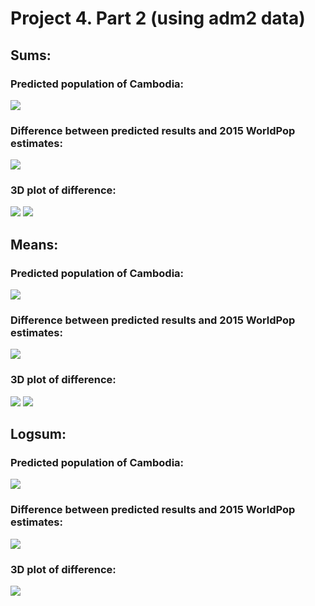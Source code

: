 # Project 4. Part 2 (using adm2 data)

## Sums:

### Predicted population of Cambodia:
![](https://raw.githubusercontent.com/dloumeau/data100repository/main/Screen%20Shot%202021-04-16%20at%205.39.02%20PM.png)
### Difference between predicted results and 2015 WorldPop estimates: 
![](https://raw.githubusercontent.com/dloumeau/data100repository/main/Screen%20Shot%202021-04-16%20at%205.40.41%20PM.png)
### 3D plot of difference:
![](https://raw.githubusercontent.com/dloumeau/data100repository/main/Screen%20Shot%202021-04-17%20at%202.29.37%20PM.png)
![](https://raw.githubusercontent.com/dloumeau/data100repository/main/Screen%20Shot%202021-04-17%20at%202.49.09%20PM.png)
## Means:

### Predicted population of Cambodia:
![](https://raw.githubusercontent.com/dloumeau/data100repository/main/Screen%20Shot%202021-04-16%20at%205.42.48%20PM.png)
### Difference between predicted results and 2015 WorldPop estimates: 
![](https://raw.githubusercontent.com/dloumeau/data100repository/main/Screen%20Shot%202021-04-16%20at%205.43.25%20PM.png)
### 3D plot of difference:
![](https://raw.githubusercontent.com/dloumeau/data100repository/main/Screen%20Shot%202021-04-17%20at%202.30.04%20PM.png)
![](https://raw.githubusercontent.com/dloumeau/data100repository/main/Screen%20Shot%202021-04-17%20at%202.49.39%20PM.png)
## Logsum:

### Predicted population of Cambodia:
![](https://raw.githubusercontent.com/dloumeau/data100repository/main/Screen%20Shot%202021-04-16%20at%205.44.57%20PM.png)
### Difference between predicted results and 2015 WorldPop estimates: 
![](https://raw.githubusercontent.com/dloumeau/data100repository/main/Screen%20Shot%202021-04-16%20at%205.45.39%20PM.png)
### 3D plot of difference:
![](https://raw.githubusercontent.com/dloumeau/data100repository/main/Screen%20Shot%202021-04-16%20at%205.46.09%20PM.png)
